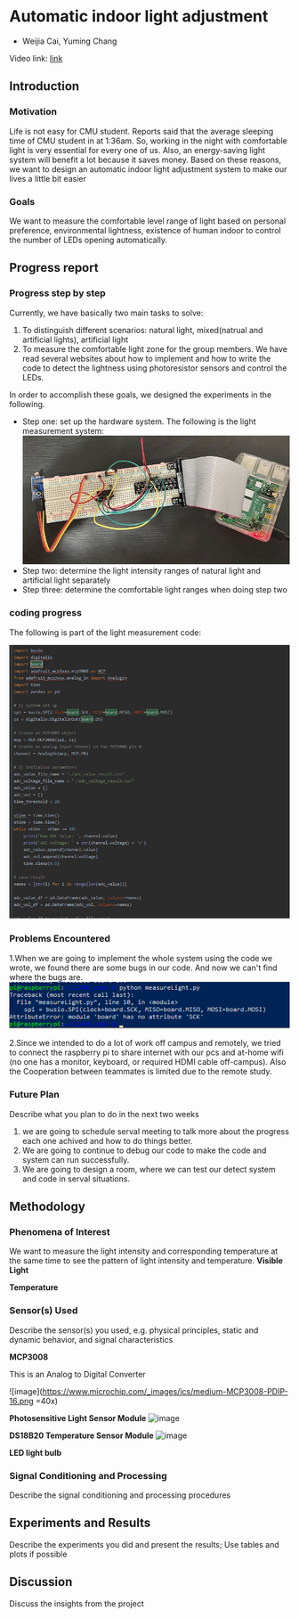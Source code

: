 # Automatic indoor light adjustment
- Weijia Cai, Yuming Chang

Video link: [link](https://github.com/YESAndy/12740-group-project/edit/gh-pages/index.md)

## Introduction
### Motivation
Life is not easy for CMU student. Reports said that the average sleeping time of CMU student in at 1:36am. So, working in the night with comfortable light is very essential for every one of us. Also, an energy-saving light system will benefit a lot because it saves money. Based on these reasons, we want to design an automatic indoor light adjustment system to make our lives a little bit easier

### Goals
We want to measure the comfortable level range of light based on personal preference, environmental lightness, existence of human indoor to control the number of LEDs opening automatically. 

## Progress report

### Progress step by step
Currently, we have basically two main tasks to solve:
1. To distinguish different scenarios: natural light, mixed(natrual and artificial lights), artificial light
2. To measure the comfortable light zone for the group members.
We have read several websites about how to implement and how to write the code to detect the lightness using photoresistor sensors and control the LEDs.

In order to accomplish these goals, we designed the experiments in the following.


- Step one: set up the hardware system. The following is the light measurement system:
![Image](https://github.com/YESAndy/12740-group-project/blob/gh-pages/lightmeasuresystem.jpg?raw=true)
- Step two: determine the light intensity ranges of natural light and artificial light separately
- Step three: determine the comfortable light ranges when doing step two

### coding progress
The following is part of the light measurement code:

![Image](https://github.com/YESAndy/12740-group-project/blob/gh-pages/lightmeasurecode.png?raw=true)


### Problems Encountered
1.When we are going to implement the whole system using the code we wrote, we found there are some bugs in our code. And now we can't find where the bugs are.
![Image](https://github.com/YESAndy/12740-group-project/blob/main/lightmeasurebug.png?raw=true)

2.Since we intended to do a lot of work off campus and remotely, we tried to connect the raspberry pi to share internet with our pcs and at-home wifi (no one has a monitor, keyboard, or required HDMI cable off-campus). Also the Cooperation between teammates is limited due to the remote study.

### Future Plan
Describe what you plan to do in the next two weeks
1. we are going to schedule serval meeting to talk more about the progress each one achived and how to do things better.
2. We are going to continue to debug our code to make the code and system can run successfully.
3. We are going to design a room, where we can test our detect system and code in serval situations.

## Methodology
### Phenomena of Interest
We want to measure the light intensity and corresponding temperature at the same time to see the pattern of light intensity and temperature.
__Visible Light__


__Temperature__


### Sensor(s) Used
Describe the sensor(s) you used, e.g. physical principles, static and dynamic behavior, and signal characteristics

**MCP3008**

This is an Analog to Digital Converter

![image](https://www.microchip.com/_images/ics/medium-MCP3008-PDIP-16.png =40x)

**Photosensitive Light Sensor Module**
![image](https://www.google.com/url?sa=i&url=https%3A%2F%2Fwww.faranux.com%2Fproduct%2Fphotosensitive-sensor-module-detection-photoresistor-ldr-light-sensor-module-com43%2F&psig=AOvVaw0uuK_j6SdIQmW5fv4subOy&ust=1602693169464000&source=images&cd=vfe&ved=0CAIQjRxqFwoTCLjo47r_sewCFQAAAAAdAAAAABAG)

**DS18B20 Temperature Sensor Module**
![image](https://www.google.com/url?sa=i&url=https%3A%2F%2Fwww.fasttech.com%2Fproduct%2F1000900-arduino-compatible-ds18b20-digital-temperature&psig=AOvVaw0bSu2cxUilkWhCFv1f2poV&ust=1602693221893000&source=images&cd=vfe&ved=0CAIQjRxqFwoTCNCI39P_sewCFQAAAAAdAAAAABAM)

**LED light bulb**


### Signal Conditioning and Processing
Describe the signal conditioning and processing procedures

## Experiments and Results
Describe the experiments you did and present the results; Use tables and plots if possible

## Discussion
Discuss the insights from the project
